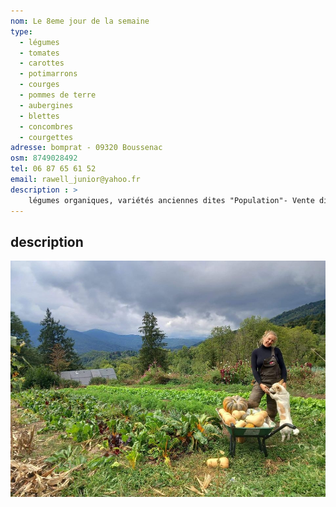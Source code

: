 ```yaml
---
nom: Le 8eme jour de la semaine
type: 
  - légumes
  - tomates
  - carottes
  - potimarrons
  - courges
  - pommes de terre
  - aubergines
  - blettes
  - concombres
  - courgettes
adresse: bomprat - 09320 Boussenac
osm: 8749028492
tel: 06 87 65 61 52
email: rawell_junior@yahoo.fr
description : >
    légumes organiques, variétés anciennes dites "Population"- Vente direct au jardin de Bomprat/Boussenac téléphoner avant de passer pour connaître les productions disponibles
---
```


## description 


![Le jardin de Neitah](./media/le-jardin-de-neitah.jpg)
